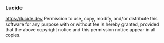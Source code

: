 ### Lucide
https://lucide.dev
Permission to use, copy, modify, and/or distribute this software for any purpose with or without fee is hereby granted, 
provided that the above copyright notice and this permission notice appear in all copies.
